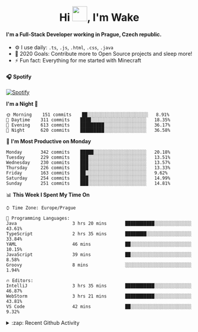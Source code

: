 <h1 align="center">Hi <img src="https://raw.githubusercontent.com/MrWakeCZ/MrWakeCZ/master/Hi.gif" width="40px" />, I'm Wake</h1>

#### I'm a Full-Stack Developer working in Prague, Czech republic.
- ⚙️ I use daily: `.ts`, `.js`, `.html`, `.css`, `.java`
- 🥅 2020 Goals: Contribute more to Open Source projects and sleep more!
- ⚡ Fun fact: Everything for me started with Minecraft

#### 🎧 Spotify
[![Spotify](https://novatorem-delta-eight.vercel.app/api/spotify)](https://open.spotify.com/user/wakeecz)

<!--START_SECTION:waka-->
**I'm a Night 🦉** 

```text
🌞 Morning    151 commits    ██░░░░░░░░░░░░░░░░░░░░░░░   8.91% 
🌆 Daytime    311 commits    ████░░░░░░░░░░░░░░░░░░░░░   18.35% 
🌃 Evening    613 commits    █████████░░░░░░░░░░░░░░░░   36.17% 
🌙 Night      620 commits    █████████░░░░░░░░░░░░░░░░   36.58%

```
📅 **I'm Most Productive on Monday** 

```text
Monday       342 commits    █████░░░░░░░░░░░░░░░░░░░░   20.18% 
Tuesday      229 commits    ███░░░░░░░░░░░░░░░░░░░░░░   13.51% 
Wednesday    230 commits    ███░░░░░░░░░░░░░░░░░░░░░░   13.57% 
Thursday     226 commits    ███░░░░░░░░░░░░░░░░░░░░░░   13.33% 
Friday       163 commits    ██░░░░░░░░░░░░░░░░░░░░░░░   9.62% 
Saturday     254 commits    ███░░░░░░░░░░░░░░░░░░░░░░   14.99% 
Sunday       251 commits    ███░░░░░░░░░░░░░░░░░░░░░░   14.81%

```


📊 **This Week I Spent My Time On** 

```text
⌚︎ Time Zone: Europe/Prague

💬 Programming Languages: 
Java                     3 hrs 20 mins       ███████████░░░░░░░░░░░░░░   43.61% 
TypeScript               2 hrs 35 mins       ████████░░░░░░░░░░░░░░░░░   33.84% 
YAML                     46 mins             ██░░░░░░░░░░░░░░░░░░░░░░░   10.15% 
JavaScript               39 mins             ██░░░░░░░░░░░░░░░░░░░░░░░   8.58% 
Groovy                   8 mins              ░░░░░░░░░░░░░░░░░░░░░░░░░   1.94%

🔥 Editors: 
IntelliJ                 3 hrs 35 mins       ███████████░░░░░░░░░░░░░░   46.87% 
WebStorm                 3 hrs 21 mins       ███████████░░░░░░░░░░░░░░   43.81% 
VS Code                  42 mins             ██░░░░░░░░░░░░░░░░░░░░░░░   9.32%

```


<!--END_SECTION:waka-->

<details>
  <summary>:zap: Recent Github Activity</summary>

<!--START_SECTION:activity-->
1. 🎉 Merged PR [#14](https://github.com/craftmania-cz/craftmanager/pull/14) in [craftmania-cz/craftmanager](https://github.com/craftmania-cz/craftmanager)
2. 🎉 Merged PR [#89](https://github.com/waked-cz/corgi/pull/89) in [waked-cz/corgi](https://github.com/waked-cz/corgi)
3. 🗣 Commented on [#14](https://github.com/craftmania-cz/craftmanager/issues/14) in [craftmania-cz/craftmanager](https://github.com/craftmania-cz/craftmanager)
4. 🎉 Merged PR [#2](https://github.com/craftmania-cz/craftcore/pull/2) in [craftmania-cz/craftcore](https://github.com/craftmania-cz/craftcore)
5. 🎉 Merged PR [#7](https://github.com/craftmania-cz/craftlobby/pull/7) in [craftmania-cz/craftlobby](https://github.com/craftmania-cz/craftlobby)
<!--END_SECTION:activity-->

</details>
